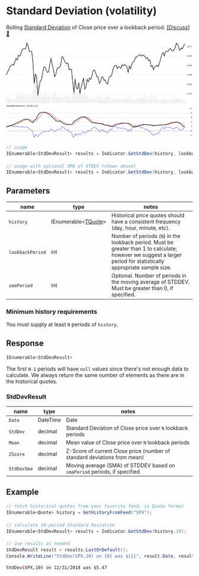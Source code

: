 ﻿# Standard Deviation (volatility)

Rolling [Standard Deviation](https://en.wikipedia.org/wiki/Standard_deviation) of Close price over a lookback period.
[[Discuss] :speech_balloon:](https://github.com/DaveSkender/Stock.Indicators/discussions/239 "Community discussion about this indicator")

![image](chart.png)

```csharp
// usage
IEnumerable<StdDevResult> results = Indicator.GetStdDev(history, lookbackPeriod);  

// usage with optional SMA of STDEV (shown above)
IEnumerable<StdDevResult> results = Indicator.GetStdDev(history, lookbackPeriod, smaPeriod);  
```

## Parameters

| name | type | notes
| -- |-- |--
| `history` | IEnumerable\<[TQuote](../../docs/GUIDE.md#historical-quotes)\> | Historical price quotes should have a consistent frequency (day, hour, minute, etc).
| `lookbackPeriod` | int | Number of periods (`N`) in the lookback period.  Must be greater than 1 to calculate; however we suggest a larger period for statistically appropriate sample size.
| `smaPeriod` | int | Optional.  Number of periods in the moving average of STDDEV.  Must be greater than 0, if specified.

### Minimum history requirements

You must supply at least `N` periods of `history`.

## Response

```csharp
IEnumerable<StdDevResult>
```

The first `N-1` periods will have `null` values since there's not enough data to calculate.  We always return the same number of elements as there are in the historical quotes.

### StdDevResult

| name | type | notes
| -- |-- |--
| `Date` | DateTime | Date
| `StdDev` | decimal | Standard Deviation of Close price over `N` lookback periods
| `Mean` | decimal | Mean value of Close price over `N` lookback periods
| `ZScore` | decimal | Z-Score of current Close price (number of standard deviations from mean)
| `StdDevSma` | decimal | Moving average (SMA) of STDDEV based on `smaPeriod` periods, if specified

## Example

```csharp
// fetch historical quotes from your favorite feed, in Quote format
IEnumerable<Quote> history = GetHistoryFromFeed("SPX");

// calculate 10-period Standard Deviation
IEnumerable<StdDevResult> results = Indicator.GetStdDev(history,10);

// use results as needed
StdDevResult result = results.LastOrDefault();
Console.WriteLine("StdDev(SPX,10) on {0} was ${1}", result.Date, result.StdDev);
```

```bash
StdDev(SPX,10) on 12/31/2018 was $5.47
```
